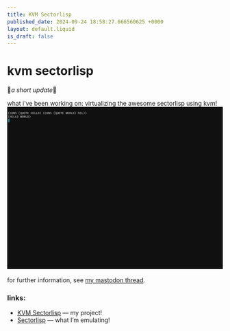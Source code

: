 ```yaml
---
title: KVM Sectorlisp
published_date: 2024-09-24 18:58:27.666560625 +0000
layout: default.liquid
is_draft: false
---
```

# kvm sectorlisp

🎵*a short update*🎵

what i’ve been working on: virtualizing the awesome sectorlisp using kvm!
![photo of a terminal](/assets/kvm_sectorlisp.png)

for further information, see [my mastodon thread](https://hachyderm.io/@bolun/113189699526325226).

### links:
+ [KVM Sectorlisp](https://github.com/BolunThompson/kvm_sectorlisp) — my project!
+ [Sectorlisp](https://github.com/justine/sectorlisp) — what I’m emulating!
